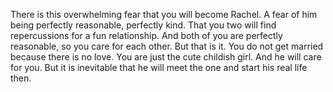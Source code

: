 There is this overwhelming fear that you will become Rachel. A fear of him being perfectly reasonable, perfectly kind. That you two will find repercussions for a fun relationship. And both of you are perfectly reasonable, so you care for each other. But that is it. You do not get married because there is no love. You are just the cute childish girl. And he will care for you. But it is inevitable that he will meet the one and start his real life then. 